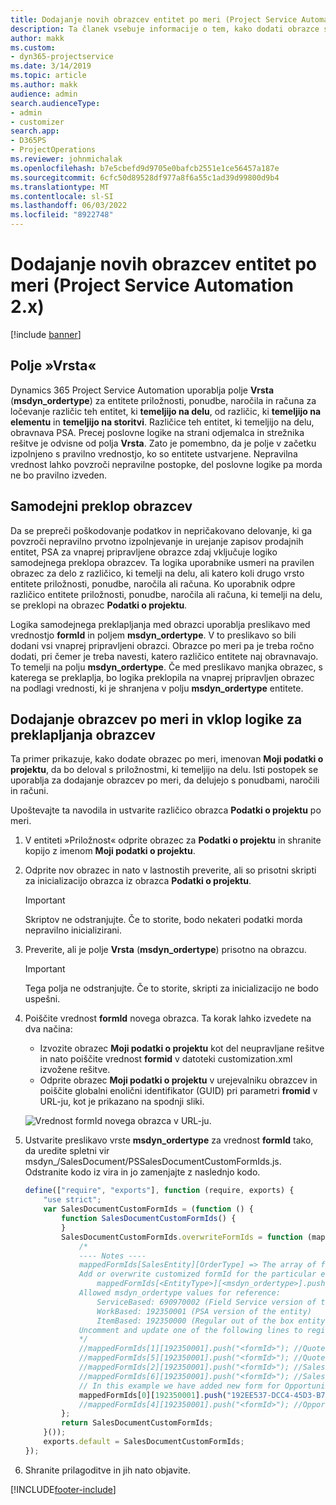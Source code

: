 ```yaml
---
title: Dodajanje novih obrazcev entitet po meri (Project Service Automation 2.x)
description: Ta članek vsebuje informacije o tem, kako dodati obrazce subjektov po meri za priložnosti, ponudbe, naročila ali račune v Dynamics 365 Project Service Automation 2.x.
author: makk
ms.custom:
- dyn365-projectservice
ms.date: 3/14/2019
ms.topic: article
ms.author: makk
audience: admin
search.audienceType:
- admin
- customizer
search.app:
- D365PS
- ProjectOperations
ms.reviewer: johnmichalak
ms.openlocfilehash: b7e5cbefd9d9705e0bafcb2551e1ce56457a187e
ms.sourcegitcommit: 6cfc50d89528df977a8f6a55c1ad39d99800d9b4
ms.translationtype: MT
ms.contentlocale: sl-SI
ms.lasthandoff: 06/03/2022
ms.locfileid: "8922748"
---
```

# <a name="add-new-custom-entity-forms-project-service-automation-2x"></a>Dodajanje novih obrazcev entitet po meri (Project Service Automation 2.x)

[!include [banner](../../includes/psa-now-project-operations.md)]

## <a name="type-field"></a>Polje »Vrsta« 

Dynamics 365 Project Service Automation uporablja polje **Vrsta** (**msdyn\_ordertype**) za entitete priložnosti, ponudbe, naročila in računa za ločevanje različic teh entitet, ki **temeljijo na delu**, od različic, ki **temeljijo na elementu** in **temeljijo na storitvi**. Različice teh entitet, ki temeljijo na delu, obravnava PSA. Precej poslovne logike na strani odjemalca in strežnika rešitve je odvisne od polja **Vrsta**. Zato je pomembno, da je polje v začetku izpolnjeno s pravilno vrednostjo, ko so entitete ustvarjene. Nepravilna vrednost lahko povzroči nepravilne postopke, del poslovne logike pa morda ne bo pravilno izveden.

## <a name="automatic-form-switching"></a>Samodejni preklop obrazcev

Da se prepreči poškodovanje podatkov in nepričakovano delovanje, ki ga povzroči nepravilno prvotno izpolnjevanje in urejanje zapisov prodajnih entitet, PSA za vnaprej pripravljene obrazce zdaj vključuje logiko samodejnega preklopa obrazcev. Ta logika uporabnike usmeri na pravilen obrazec za delo z različico, ki temelji na delu, ali katero koli drugo vrsto entitete priložnosti, ponudbe, naročila ali računa. Ko uporabnik odpre različico entitete priložnosti, ponudbe, naročila ali računa, ki temelji na delu, se preklopi na obrazec **Podatki o projektu**.

Logika samodejnega preklapljanja med obrazci uporablja preslikavo med vrednostjo **formId** in poljem **msdyn\_ordertype**. V to preslikavo so bili dodani vsi vnaprej pripravljeni obrazci. Obrazce po meri pa je treba ročno dodati, pri čemer je treba navesti, katero različico entitete naj obravnavajo. To temelji na polju **msdyn\_ordertype**. Če med preslikavo manjka obrazec, s katerega se preklaplja, bo logika preklopila na vnaprej pripravljen obrazec na podlagi vrednosti, ki je shranjena v polju **msdyn\_ordertype** entitete.

## <a name="add-custom-forms-and-turn-on-the-form-switching-logic"></a>Dodajanje obrazcev po meri in vklop logike za preklapljanja obrazcev

Ta primer prikazuje, kako dodate obrazec po meri, imenovan **Moji podatki o projektu**, da bo deloval s priložnostmi, ki temeljijo na delu. Isti postopek se uporablja za dodajanje obrazcev po meri, da delujejo s ponudbami, naročili in računi.

Upoštevajte ta navodila in ustvarite različico obrazca **Podatki o projektu** po meri.

1. V entiteti »Priložnost« odprite obrazec za **Podatki o projektu** in shranite kopijo z imenom **Moji podatki o projektu**.
2. Odprite nov obrazec in nato v lastnostih preverite, ali so prisotni skripti za inicializacijo obrazca iz obrazca **Podatki o projektu**. 

    > [!IMPORTANT]
    > Skriptov ne odstranjujte. Če to storite, bodo nekateri podatki morda nepravilno inicializirani.

3. Preverite, ali je polje **Vrsta** (**msdyn\_ordertype**) prisotno na obrazcu. 

    > [!IMPORTANT]
    > Tega polja ne odstranjujte. Če to storite, skripti za inicializacijo ne bodo uspešni.

4. Poiščite vrednost **formId** novega obrazca. Ta korak lahko izvedete na dva načina:

    - Izvozite obrazec **Moji podatki o projektu** kot del neupravljane rešitve in nato poiščite vrednost **formid** v datoteki customization.xml izvožene rešitve.
    - Odprite obrazec **Moji podatki o projektu** v urejevalniku obrazcev in poiščite globalni enolični identifikator (GUID) pri parametri **fromid** v URL-ju, kot je prikazano na spodnji sliki.

    ![Vrednost formId novega obrazca v URL-ju.](media/how-to-add-custom-forms-in-v2.0.png)

5. Ustvarite preslikavo vrste **msdyn\_ordertype** za vrednost **formId** tako, da uredite spletni vir msdyn\_/SalesDocument/PSSalesDocumentCustomFormIds.js. Odstranite kodo iz vira in jo zamenjajte z naslednjo kodo.

    ```javascript
    define(["require", "exports"], function (require, exports) {
        "use strict";
        var SalesDocumentCustomFormIds = (function () {
            function SalesDocumentCustomFormIds() {
            }
            SalesDocumentCustomFormIds.overwriteFormIds = function (mappedFormIds) {
                /*
                ---- Notes ----
                mappedFormIds[SalesEntity][OrderType] => The array of forms IDs that support particular entity and order type
                Add or overwrite customized formId for the particular entity and order type by calling:
                    mappedFormIds[<EntityType>][<msdyn_ordertype>].push("<formId>");
                Allowed msdyn_ordertype values for reference:
                    ServiceBased: 690970002 (Field Service version of the entity)
                    WorkBased: 192350001 (PSA version of the entity)
                    ItemBased: 192350000 (Regular out of the box entity)
                Uncomment and update one of the following lines to register custom PSA form for required entity:
                */      
                //mappedFormIds[1][192350001].push("<formId>"); //Quote
                //mappedFormIds[5][192350001].push("<formId>"); //Quote Line
                //mappedFormIds[2][192350001].push("<formId>"); //Sales Order
                //mappedFormIds[6][192350001].push("<formId>"); //Sales Order Line
                // In this example we have added new form for Opportunity
                mappedFormIds[0][192350001].push("192EE537-DCC4-45D3-B7AF-EA694B9113D2"); //Opportunity
                //mappedFormIds[4][192350001].push("<formId>"); //Opportunity Line
            };
            return SalesDocumentCustomFormIds;
        }());
        exports.default = SalesDocumentCustomFormIds;
    });
    ```

6. Shranite prilagoditve in jih nato objavite.


[!INCLUDE[footer-include](../../includes/footer-banner.md)]

